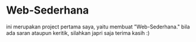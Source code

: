 # Web-Sederhana

ini merupakan project pertama saya, yaitu membuat "Web-Sederhana."
bila ada saran ataupun keritik, silahkan japri saja
terima kasih :)
